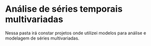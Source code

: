 # Análise de séries temporais multivariadas

Nessa pasta irá constar projetos onde utilizei modelos para análise e modelagem de séries multivariadas.
